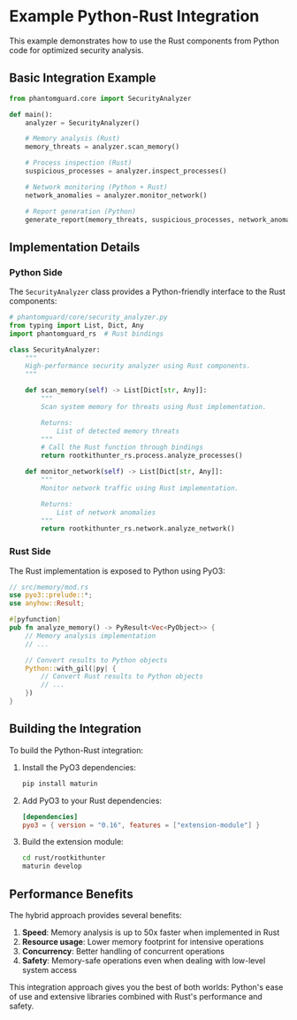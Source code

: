 # Example Python-Rust Integration

This example demonstrates how to use the Rust components from Python code for optimized security analysis.

## Basic Integration Example

```python
from phantomguard.core import SecurityAnalyzer

def main():
    analyzer = SecurityAnalyzer()

    # Memory analysis (Rust)
    memory_threats = analyzer.scan_memory()

    # Process inspection (Rust)
    suspicious_processes = analyzer.inspect_processes()

    # Network monitoring (Python + Rust)
    network_anomalies = analyzer.monitor_network()

    # Report generation (Python)
    generate_report(memory_threats, suspicious_processes, network_anomalies)
```

## Implementation Details

### Python Side

The `SecurityAnalyzer` class provides a Python-friendly interface to the Rust components:

```python
# phantomguard/core/security_analyzer.py
from typing import List, Dict, Any
import phantomguard_rs  # Rust bindings

class SecurityAnalyzer:
    """
    High-performance security analyzer using Rust components.
    """

    def scan_memory(self) -> List[Dict[str, Any]]:
        """
        Scan system memory for threats using Rust implementation.

        Returns:
            List of detected memory threats
        """
        # Call the Rust function through bindings
        return rootkithunter_rs.process.analyze_processes()

    def monitor_network(self) -> List[Dict[str, Any]]:
        """
        Monitor network traffic using Rust implementation.

        Returns:
            List of network anomalies
        """
        return rootkithunter_rs.network.analyze_network()
```

### Rust Side

The Rust implementation is exposed to Python using PyO3:

```rust
// src/memory/mod.rs
use pyo3::prelude::*;
use anyhow::Result;

#[pyfunction]
pub fn analyze_memory() -> PyResult<Vec<PyObject>> {
    // Memory analysis implementation
    // ...

    // Convert results to Python objects
    Python::with_gil(|py| {
        // Convert Rust results to Python objects
        // ...
    })
}
```

## Building the Integration

To build the Python-Rust integration:

1. Install the PyO3 dependencies:
   ```bash
   pip install maturin
   ```

2. Add PyO3 to your Rust dependencies:
   ```toml
   [dependencies]
   pyo3 = { version = "0.16", features = ["extension-module"] }
   ```

3. Build the extension module:
   ```bash
   cd rust/rootkithunter
   maturin develop
   ```

## Performance Benefits

The hybrid approach provides several benefits:

1. **Speed**: Memory analysis is up to 50x faster when implemented in Rust
2. **Resource usage**: Lower memory footprint for intensive operations
3. **Concurrency**: Better handling of concurrent operations
4. **Safety**: Memory-safe operations even when dealing with low-level system access

This integration approach gives you the best of both worlds: Python's ease of use and extensive libraries combined with Rust's performance and safety.
